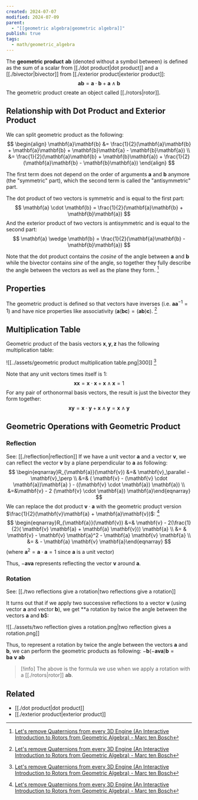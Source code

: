 ```yaml
---
created: 2024-07-07
modified: 2024-07-09
parent:
  - "[[geometric algebra|geometric algebra]]"
publish: true
tags:
  - math/geometric_algebra
---
```

The **geometric product** $\mathbf{a}\mathbf{b}$ (denoted without a symbol between) is defined as the sum of a scalar from [[./dot product|dot product]] and a [[./bivector|bivector]] from [[./exterior product|exterior product]]:
$$
\mathbf{a} \mathbf{b} = \mathbf{a} \cdot \mathbf{b} + \mathbf{a} \wedge \mathbf{b}
$$
The geometric product create an object called [[./rotors|rotor]].

## Relationship with Dot Product and Exterior Product
We can split geometric product as the following:
$$
\begin{align}
\mathbf{a}\mathbf{b} &= \frac{1}{2}(\mathbf{a}\mathbf{b} + \mathbf{a}\mathbf{b} + \mathbf{b}\mathbf{a} - \mathbf{b}\mathbf{a}) \\
&= \frac{1}{2}(\mathbf{a}\mathbf{b} + \mathbf{b}\mathbf{a}) + \frac{1}{2}(\mathbf{a}\mathbf{b} - \mathbf{b}\mathbf{a})
\end{align}
$$

The first term does not depend on the order of arguments $\mathbf{a}$ and $\mathbf{b}$ anymore (the "symmetric" part), which the second term is called the "antisymmetric" part.

The dot product of two vectors is symmetric and is equal to the first part:
$$
\mathbf{a} \cdot \mathbf{b} = \frac{1}{2}(\mathbf{a}\mathbf{b} + \mathbf{b}\mathbf{a})
$$
And the exterior product of two vectors is antisymmetric and is equal to the second part:
$$
\mathbf{a} \wedge \mathbf{b} = 
\frac{1}{2}(\mathbf{a}\mathbf{b} - \mathbf{b}\mathbf{a})
$$

Note that the dot product contains the *cosine* of the angle between $\mathbf{a}$ and $\mathbf{b}$ while the bivector contains *sine* of the angle, so together they fully describe the angle between the vectors as well as the plane they form. [^1]

## Properties
The geometric product is defined so that vectors have inverses (i.e. $\mathbf{a} \mathbf{a}^{-1} = 1$) and have nice properties like associativity ($\mathbf{a}(\mathbf{b}\mathbf{c} ) = (\mathbf{a}\mathbf{b})\mathbf{c}$). [^1]

## Multiplication Table
Geometric product of the basis vectors $\mathbf{x}, \mathbf{y}, \mathbf{z}$ has the following multiplication table:

![[../assets/geometric product multiplication table.png|300]]
[^1]

Note that any unit vectors times itself is $1$:
$$
\mathbf{x}\mathbf{x} = \mathbf{x} \cdot \mathbf{x} + \mathbf{x} \wedge \mathbf{x} = 1
$$
For any pair of orthonormal basis vectors, the result is just the bivector they form together:
$$
\mathbf{x} \mathbf{y} = \mathbf{x} \cdot \mathbf{y} + \mathbf{x} \wedge \mathbf{y} = \mathbf{x} \wedge \mathbf{y}
$$

## Geometric Operations with Geometric Product
### Reflection
See: [[./reflection|reflection]]
If we have a unit vector $\mathbf{a}$ and a vector $\mathbf{v}$, we can reflect the vector $\mathbf{v}$ by a plane perpendicular to $\mathbf{a}$ as following:
$$
\begin{eqnarray}R_{\mathbf{a}}(\mathbf{v}) &=& \mathbf{v}_\parallel - \mathbf{v}_\perp \\ 
 &=& ( \mathbf{v} - (\mathbf{v} \cdot \mathbf{a})\mathbf{a} ) - ((\mathbf{v} \cdot \mathbf{a}) \mathbf{a}) \\
 &=&\mathbf{v} - 2 (\mathbf{v} \cdot \mathbf{a}) \mathbf{a}\end{eqnarray}
$$
We can replace the dot product $\mathbf{v} \cdot \mathbf{a}$ with the geometric product version $\frac{1}{2}(\mathbf{v}\mathbf{a} + \mathbf{a}\mathbf{v})$: [^1]
$$
\begin{eqnarray}R_{\mathbf{a}}(\mathbf{v}) &=& \mathbf{v} - 2(\frac{1}{2}( \mathbf{v} \mathbf{a} + \mathbf{a} \mathbf{v})) \mathbf{a} \\ &= & \mathbf{v} - \mathbf{v} \mathbf{a}^2 - \mathbf{a} \mathbf{v} \mathbf{a} \\ &= & - \mathbf{a} \mathbf{v} \mathbf{a}\end{eqnarray}
$$
(where $\mathbf{a}^2 = \mathbf{a} \cdot \mathbf{a} = 1$ since $\mathbf{a}$ is a unit vector)

Thus, $- \mathbf{a} \mathbf{v} \mathbf{a}$ represents reflecting the vector $\mathbf{v}$ around $\mathbf{a}$.

### Rotation
See: [[./two reflections give a rotation|two reflections give a rotation]]

It turns out that if we apply two successive reflections to a vector $\mathbf{v}$ (using vector $\mathbf{a}$ and vector $\mathbf{b}$), we get **a rotation by twice the angle between the vectors $\mathbf{a}$ and $\mathbf{b}$$:

![[../assets/two reflection gives a rotation.png|two reflection gives a rotation.png]]

Thus, to represent a rotation by twice the angle between the vectors $\mathbf{a}$ and $\mathbf{b}$, we can perform the geometric products as following: 
$-\mathbf{b} (-\mathbf{a} \mathbf{v} \mathbf{a}) \mathbf{b} = \mathbf{b} \mathbf{a} \ \mathbf{v} \ \mathbf{a} \mathbf{b}$

> [!info] The above is the formula we use when we apply a rotation with a [[./rotors|rotor]] $\mathbf{a} \mathbf{b}$.

## Related
- [[./dot product|dot product]]
- [[./exterior product|exterior product]]

[^1]: [Let's remove Quaternions from every 3D Engine (An Interactive Introduction to Rotors from Geometric Algebra) - Marc ten Bosch](https://marctenbosch.com/quaternions)